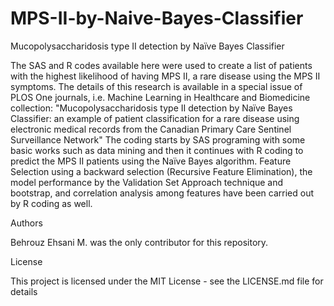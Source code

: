 # MPS-II-by-Naive-Bayes-Classifier

Mucopolysaccharidosis type II detection by Naïve Bayes Classifier


The SAS and R codes available here were used to create a list of patients with the highest likelihood of having MPS II, a rare disease using the MPS II symptoms. The details of this research is available in a special issue of PLOS One journals, i.e. Machine Learning in Healthcare and Biomedicine collection: "Mucopolysaccharidosis type II detection by Naïve Bayes Classifier: an example of patient classification for a rare disease using electronic medical records from the Canadian Primary Care Sentinel Surveillance Network"
The coding starts by SAS programing with some basic works such as data mining and then it continues with R coding to predict the MPS II patients using the Naïve Bayes algorithm. Feature Selection using a backward selection (Recursive Feature Elimination), the model performance by the Validation Set Approach technique and bootstrap, and correlation analysis among features have been carried out by R coding as well.


Authors

Behrouz Ehsani M. was the only contributor for this repository.

License

This project is licensed under the MIT License - see the LICENSE.md file for details
